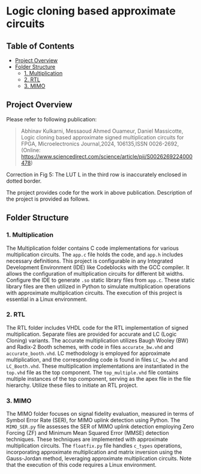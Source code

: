 # Logic cloning based approximate circuits 

## Table of Contents
- [Project Overview](#project-overview)
- [Folder Structure](#folder-structure)
  - [1. Multiplication](#multiplication)
  - [2. RTL](#rtl)
  - [3. MIMO](#mimo)


## Project Overview
Please refer to following publication:
>Abhinav Kulkarni, Messaoud Ahmed Ouameur, Daniel Massicotte, Logic cloning based approximate signed multiplication circuits for FPGA,
Microelectronics Journal,2024, 106135,ISSN 0026-2692,(Online: https://www.sciencedirect.com/science/article/pii/S0026269224000478)

Correction in Fig 5: The LUT L in the third row is inaccurately enclosed in dotted border.

The project provides code for the work in above publication. Description of the project is provided as follows. 

## Folder Structure

### 1. Multiplication

The Multiplication folder contains C code implementations for various multiplication circuits. The `app.c` file holds the code, and `app.h` includes necessary definitions. This project is configurable in any Integrated Development Environment (IDE) like Codeblocks with the GCC compiler. It allows the configuration of multiplication circuits for different bit widths. Configure the IDE to generate `.so` static library files from `app.c`. These static library files are then utilized in Python to simulate multiplication operations with approximate multiplication circuits. The execution of this project is essential in a Linux environment.

### 2. RTL

The RTL folder includes VHDL code for the RTL implementation of signed multiplication. Separate files are provided for accurate and LC (Logic Cloning) variants. The accurate multiplication utilizes Baugh Wooley (BW) and Radix-2 Booth schemes, with code in files `accurate_bw.vhd` and `accurate_booth.vhd`. LC methodology is employed for approximate multiplication, and the corresponding code is found in files `LC_bw.vhd` and `LC_Booth.vhd`. These multiplication implementations are instantiated in the `top.vhd` file as the top component. The `top_multiple.vhd` file contains multiple instances of the top component, serving as the apex file in the file hierarchy. Utilize these files to initiate an RTL project.

### 3. MIMO 

The MIMO folder focuses on signal fidelity evaluation, measured in terms of Symbol Error Rate (SER), for MIMO uplink detection using Python. The `MIMO_SER.py` file assesses the SER of MIMO uplink detection employing Zero Forcing (ZF) and Minimum Mean Squared Error (MMSE) detection techniques. These techniques are implemented with approximate multiplication circuits. The `floatfix.py` file handles `c_types` operations, incorporating approximate multiplication and matrix inversion using the Gauss-Jordan method, leveraging approximate multiplication circuits. Note that the execution of this code requires a Linux environment.
